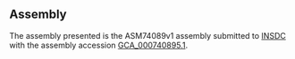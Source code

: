 

Assembly
--------

The assembly presented is the ASM74089v1 assembly submitted to
[INSDC](http://www.insdc.org) with the assembly accession
[GCA\_000740895.1](http://www.ebi.ac.uk/ena/data/view/GCA_000740895.1).
